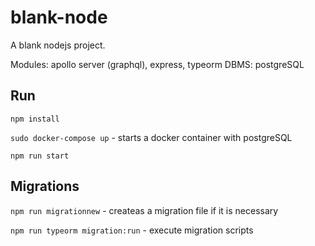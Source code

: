 # blank-node
A blank nodejs project. 

Modules: apollo server (graphql), express, typeorm 
DBMS: postgreSQL

## Run

`npm install`

`sudo docker-compose up` - starts a docker container with postgreSQL

`npm run start`

## Migrations

`npm run migrationnew` - createas a migration file if it is necessary

`npm run typeorm migration:run` - execute migration scripts




